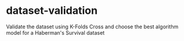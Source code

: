 # dataset-validation
Validate the dataset using K-Folds Cross and choose the best algorithm model for a Haberman's Survival dataset
